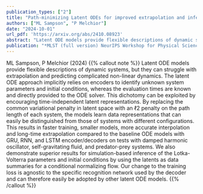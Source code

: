 ```yaml
---
publication_types: ["2"]
title: "Path-minimizing Latent ODEs for improved extrapolation and inference"
authors: ["ML Sampson", "P Melchior"]
date: "2024-10-01"
url_pdf: 'https://arxiv.org/abs/2410.08923'
abstract: "Latent ODE models provide flexible descriptions of dynamic systems, but they can struggle with extrapolation and predicting complicated non-linear dynamics. The latent ODE approach implicitly relies on encoders to identify unknown system parameters and initial conditions, whereas the evaluation times are known and directly provided to the ODE solver. This dichotomy can be exploited by encouraging time-independent latent representations. By replacing the common variational penalty in latent space with an ℓ2 penalty on the path length of each system, the models learn data representations that can easily be distinguished from those of systems with different configurations. This results in faster training, smaller models, more accurate interpolation and long-time extrapolation compared to the baseline ODE models with GRU, RNN, and LSTM encoder/decoders on tests with damped harmonic oscillator, self-gravitating fluid, and predator-prey systems. We also demonstrate superior results for simulation-based inference of the Lotka-Volterra parameters and initial conditions by using the latents as data summaries for a conditional normalizing flow. Our change to the training loss is agnostic to the specific recognition network used by the decoder and can therefore easily be adopted by other latent ODE models."
publication: "*MLST (full version) NeurIPS Workshop for Physical Sciences*"
---
```

ML Sampson, P Melchior (2024)
{{% callout note %}}
Latent ODE models provide flexible descriptions of dynamic systems, but they can struggle with extrapolation and predicting complicated non-linear dynamics. The latent ODE approach implicitly relies on encoders to identify unknown system parameters and initial conditions, whereas the evaluation times are known and directly provided to the ODE solver. This dichotomy can be exploited by encouraging time-independent latent representations. By replacing the common variational penalty in latent space with an ℓ2 penalty on the path length of each system, the models learn data representations that can easily be distinguished from those of systems with different configurations. This results in faster training, smaller models, more accurate interpolation and long-time extrapolation compared to the baseline ODE models with GRU, RNN, and LSTM encoder/decoders on tests with damped harmonic oscillator, self-gravitating fluid, and predator-prey systems. We also demonstrate superior results for simulation-based inference of the Lotka-Volterra parameters and initial conditions by using the latents as data summaries for a conditional normalizing flow. Our change to the training loss is agnostic to the specific recognition network used by the decoder and can therefore easily be adopted by other latent ODE models.
{{% /callout %}}
